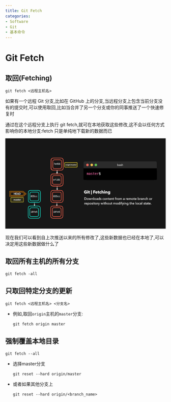 ```yaml
---
title: Git Fetch
categories:
- Software
- Git
- 基本命令
---
```

# Git Fetch

## 取回(Fetching)

```shell
git fetch <远程主机名>
```

如果有一个远程 Git 分支,比如在 GitHub 上的分支,当远程分支上包含当前分支没有的提交时,可以使用取回,比如当合并了另一个分支或你的同事推送了一个快速修复时

通过在这个远程分支上执行 git fetch,就可在本地获取这些修改,这不会以任何方式影响你的本地分支:fetch 只是单纯地下载新的数据而已

![](https://raw.githubusercontent.com/LuShan123888/Files/main/Pictures/2020-12-10-hVziLcuZmjHIS5D.gif)

现在我们可以看到自上次推送以来的所有修改了,这些新数据也已经在本地了,可以决定用这些新数据做什么了

## 取回所有主机的所有分支

```shell
git fetch -all
```

## 只取回特定分支的更新

```shell
git fetch <远程主机名> <分支名>
```

- 例如,取回`origin`主机的`master`分支:

    ```shell
    git fetch origin master
    ```

## 强制覆盖本地目录

```shell
git fetch --all
```

- 选择master分支

    ```shell
    git reset --hard origin/master
    ```

- 或者如果其他分支上

    ```shell
    git reset --hard origin/<branch_name>
    ```

